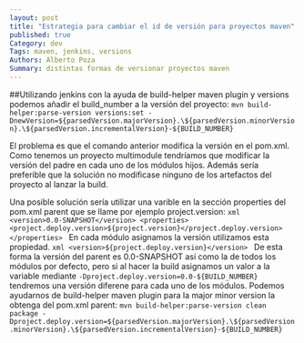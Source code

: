 ```yaml
---
layout: post
title: "Estrategia para cambiar el id de versión para proyectos maven"
published: true
Category: dev
Tags: maven, jenkins, versions
Authors: Alberto Poza
Summary: distintas formas de versionar proyectos maven
---
```


##Utilizando jenkins
con la ayuda de build-helper maven plugin y versions podemos añadir el build_number a la versión del proyecto:
`mvn build-helper:parse-version versions:set -DnewVersion=${parsedVersion.majorVersion}.\${parsedVersion.minorVersion}.\${parsedVersion.incrementalVersion}-${BUILD_NUMBER}`

El problema es que el comando anterior modifica la versión en el pom.xml. Como tenemos un proyecto multimodule tendríamos que modificar la versión del padre en cada uno de los módulos hijos. Además sería preferible que la solución no modificase ninguno de los artefactos del proyecto al lanzar la build.

Una posible solución sería utilizar una varible en la sección properties del pom.xml parent que se llame por ejemplo project.version:
	```xml
	<version>0.0-SNAPSHOT</version>
	<properties>
		<project.deploy.version>${project.version}</project.deploy.version>
	</properties>
	```
En cada módulo asignamos la versión utilizamos esta propiedad.
	```xml
	<version>${project.deploy.version}</version>
	```
De esta forma la versión del parent es 0.0-SNAPSHOT así como la de todos los módulos por defecto, pero si al hacer la build asignamos un valor a la variable mediante `-Dproject.deploy.version=0.0-${BUILD_NUMBER}` tendremos una versión diferene para cada uno de los módulos. Podemos ayudarnos de build-helper maven plugin para la major minor version la obtenga del pom.xml parent: 
`mvn build-helper:parse-version clean package -Dproject.deploy.version=${parsedVersion.majorVersion}.\${parsedVersion.minorVersion}.\${parsedVersion.incrementalVersion}-${BUILD_NUMBER}`


